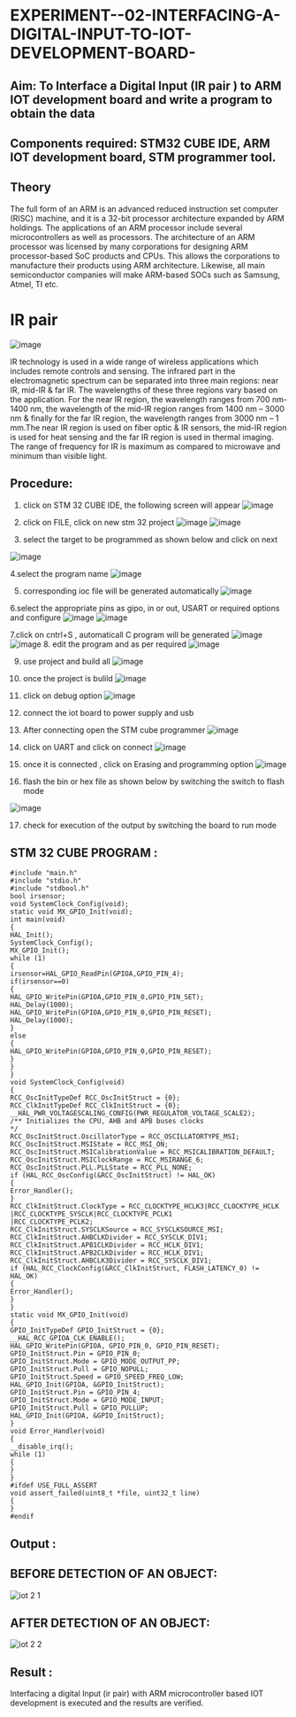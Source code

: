# EXPERIMENT--02-INTERFACING-A-DIGITAL-INPUT-TO-IOT-DEVELOPMENT-BOARD-
 

## Aim: To Interface a Digital Input  (IR pair ) to ARM IOT development board and write a  program to obtain  the data 
## Components required: STM32 CUBE IDE, ARM IOT development board,  STM programmer tool.
## Theory 
The full form of an ARM is an advanced reduced instruction set computer (RISC) machine, and it is a 32-bit processor architecture expanded by ARM holdings. The applications of an ARM processor include several microcontrollers as well as processors. The architecture of an ARM processor was licensed by many corporations for designing ARM processor-based SoC products and CPUs. This allows the corporations to manufacture their products using ARM architecture. Likewise, all main semiconductor companies will make ARM-based SOCs such as Samsung, Atmel, TI etc.

 
 # IR pair 
 
 ![image](https://user-images.githubusercontent.com/36288975/227598600-730748bf-9884-4a33-95bf-a1fbfde518ed.png)

 IR technology is used in a wide range of wireless applications which includes remote controls and sensing. The infrared part in the electromagnetic spectrum can be separated into three main regions: near IR, mid-IR & far IR. The wavelengths of these three regions vary based on the application. For the near IR region, the wavelength ranges from 700 nm- 1400 nm, the wavelength of the mid-IR region ranges from 1400 nm – 3000 nm & finally for the far IR region, the wavelength ranges from 3000 nm – 1 mm.The near IR region is used on fiber optic & IR sensors, the mid-IR region is used for heat sensing and the far IR region is used in thermal imaging. The range of frequency for IR is maximum as compared to microwave and minimum than visible light.  
## Procedure:
 1. click on STM 32 CUBE IDE, the following screen will appear 
 ![image](https://user-images.githubusercontent.com/36288975/226189166-ac10578c-c059-40e7-8b80-9f84f64bf088.png)

 2. click on FILE, click on new stm 32 project 
 ![image](https://user-images.githubusercontent.com/36288975/226189215-2d13ebfb-507f-44fc-b772-02232e97c0e3.png)
![image](https://user-images.githubusercontent.com/36288975/226189230-bf2d90dd-9695-4aaf-b2a6-6d66454e81fc.png)
3. select the target to be programmed  as shown below and click on next 

![image](https://user-images.githubusercontent.com/36288975/226189280-ed5dcf1d-dd8d-43ae-815d-491085f4863b.png)

4.select the program name 
![image](https://user-images.githubusercontent.com/36288975/226189316-09832a30-4d1a-4d4f-b8ad-2dc28f137711.png)


5. corresponding ioc file will be generated automatically 
![image](https://user-images.githubusercontent.com/36288975/226189378-3abbdee2-0df6-470f-a3cd-79c74e3d3ad8.png)

6.select the appropriate pins as gipo, in or out, USART or required options and configure 
![image](https://user-images.githubusercontent.com/36288975/226189403-f7179f1a-3eae-4637-826b-ab4ec35ba1e1.png)
![image](https://user-images.githubusercontent.com/36288975/226189425-2b2414ce-49b3-4b61-a260-c658cb2e4152.png)


7.click on cntrl+S , automaticall C program will be generated 
![image](https://user-images.githubusercontent.com/36288975/226189443-8b43451d-0b14-47e4-a20b-cc09c6ad8458.png)
![image](https://user-images.githubusercontent.com/36288975/226189450-85ffa969-2ffb-4788-81e5-72d60fdda0f1.png)
8. edit the program and as per required 
![image](https://user-images.githubusercontent.com/36288975/226189461-a573e62f-a109-4631-a250-a20925758fe0.png)

9. use project and build all 
![image](https://user-images.githubusercontent.com/36288975/226189554-3f7101ac-3f41-48fc-abc7-480bd6218dec.png)
10. once the project is bulild 
![image](https://user-images.githubusercontent.com/36288975/226189577-c61cc1eb-3990-4968-8aa6-aefffc766b70.png)

11. click on debug option 
![image](https://user-images.githubusercontent.com/36288975/226189625-37daa9a3-62e9-42b5-a5ce-2ac63345905b.png)

12. connect the  iot board to power supply and usb 

13. After connecting open the STM cube programmer 
![image](https://user-images.githubusercontent.com/36288975/227599356-9c465b7e-6bd0-436b-b4e8-742ed25e06ce.png)

14. click on UART and click on connect 
![image](https://user-images.githubusercontent.com/36288975/227599458-26976d4a-f2d4-49f0-a49f-31f46eb15761.png)

15. once it is connected , click on Erasing and programming option 
![image](https://user-images.githubusercontent.com/36288975/227599531-f03d277e-440f-4f8a-8875-97f8e8058c71.png)

16. flash the bin or hex file as shown below by switching the switch to flash mode 

![image](https://user-images.githubusercontent.com/36288975/227599656-dc4a635f-b5f1-44c8-84c5-ee0a592fa184.png)


17. check for execution of the output by switching the board to run mode 



## STM 32 CUBE PROGRAM :
~~~
#include "main.h"
#include "stdio.h"
#include "stdbool.h"
bool irsensor;
void SystemClock_Config(void);
static void MX_GPIO_Init(void);
int main(void)
{
HAL_Init();
SystemClock_Config();
MX_GPIO_Init();
while (1)
{
irsensor=HAL_GPIO_ReadPin(GPIOA,GPIO_PIN_4);
if(irsensor==0)
{
HAL_GPIO_WritePin(GPIOA,GPIO_PIN_0,GPIO_PIN_SET);
HAL_Delay(1000);
HAL_GPIO_WritePin(GPIOA,GPIO_PIN_0,GPIO_PIN_RESET);
HAL_Delay(1000);
}
else
{
HAL_GPIO_WritePin(GPIOA,GPIO_PIN_0,GPIO_PIN_RESET);
}
}
}
void SystemClock_Config(void)
{
RCC_OscInitTypeDef RCC_OscInitStruct = {0};
RCC_ClkInitTypeDef RCC_ClkInitStruct = {0};
__HAL_PWR_VOLTAGESCALING_CONFIG(PWR_REGULATOR_VOLTAGE_SCALE2);
/** Initializes the CPU, AHB and APB buses clocks
*/
RCC_OscInitStruct.OscillatorType = RCC_OSCILLATORTYPE_MSI;
RCC_OscInitStruct.MSIState = RCC_MSI_ON;
RCC_OscInitStruct.MSICalibrationValue = RCC_MSICALIBRATION_DEFAULT;
RCC_OscInitStruct.MSIClockRange = RCC_MSIRANGE_6;
RCC_OscInitStruct.PLL.PLLState = RCC_PLL_NONE;
if (HAL_RCC_OscConfig(&RCC_OscInitStruct) != HAL_OK)
{
Error_Handler();
}
RCC_ClkInitStruct.ClockType = RCC_CLOCKTYPE_HCLK3|RCC_CLOCKTYPE_HCLK
|RCC_CLOCKTYPE_SYSCLK|RCC_CLOCKTYPE_PCLK1
|RCC_CLOCKTYPE_PCLK2;
RCC_ClkInitStruct.SYSCLKSource = RCC_SYSCLKSOURCE_MSI;
RCC_ClkInitStruct.AHBCLKDivider = RCC_SYSCLK_DIV1;
RCC_ClkInitStruct.APB1CLKDivider = RCC_HCLK_DIV1;
RCC_ClkInitStruct.APB2CLKDivider = RCC_HCLK_DIV1;
RCC_ClkInitStruct.AHBCLK3Divider = RCC_SYSCLK_DIV1;
if (HAL_RCC_ClockConfig(&RCC_ClkInitStruct, FLASH_LATENCY_0) != HAL_OK)
{
Error_Handler();
}
}
static void MX_GPIO_Init(void)
{
GPIO_InitTypeDef GPIO_InitStruct = {0};
__HAL_RCC_GPIOA_CLK_ENABLE();
HAL_GPIO_WritePin(GPIOA, GPIO_PIN_0, GPIO_PIN_RESET);
GPIO_InitStruct.Pin = GPIO_PIN_0;
GPIO_InitStruct.Mode = GPIO_MODE_OUTPUT_PP;
GPIO_InitStruct.Pull = GPIO_NOPULL;
GPIO_InitStruct.Speed = GPIO_SPEED_FREQ_LOW;
HAL_GPIO_Init(GPIOA, &GPIO_InitStruct);
GPIO_InitStruct.Pin = GPIO_PIN_4;
GPIO_InitStruct.Mode = GPIO_MODE_INPUT;
GPIO_InitStruct.Pull = GPIO_PULLUP;
HAL_GPIO_Init(GPIOA, &GPIO_InitStruct);
}
void Error_Handler(void)
{
__disable_irq();
while (1)
{
}
}
#ifdef USE_FULL_ASSERT
void assert_failed(uint8_t *file, uint32_t line)
{
}
#endif
~~~
## Output  :
 ## BEFORE DETECTION OF AN OBJECT:
 ![iot 2 1](https://user-images.githubusercontent.com/94187572/228330252-c8c5bda1-b674-4d32-9c8e-3723c5a8f679.png)
 ## AFTER DETECTION OF AN OBJECT:
 ![iot 2 2](https://user-images.githubusercontent.com/94187572/228330365-692deefe-9ed0-4bbf-aa75-0b28be121458.png)

## Result :
Interfacing a digital Input (ir pair) with ARM microcontroller based IOT development is executed and the results are verified.
